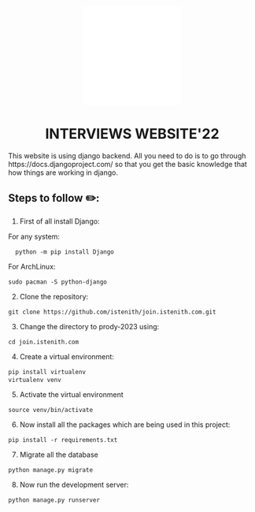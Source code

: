 <p align='center'>
<img width="200" src="static/images/iste.png" alt="ISTE KA LOGO">
</p>
<h1 align='center'>INTERVIEWS WEBSITE'22</h1>
This website is using django backend. All you need to do is to go through https://docs.djangoproject.com/ so that you get the basic knowledge that how things are working in django.

## Steps to follow :pencil2::

1. First of all install Django:

For any system:
```console
  python -m pip install Django
```
For ArchLinux:
```console
sudo pacman -S python-django
```

2. Clone the repository:

```console
git clone https://github.com/istenith/join.istenith.com.git
```

3. Change the directory to prody-2023 using:

```console
cd join.istenith.com
```

4. Create a virtual environment:

```console
pip install virtualenv
virtualenv venv
```

5. Activate the virtual environment

```console
source venv/bin/activate
```

6. Now install all the packages which are being used in this project:

```console
pip install -r requirements.txt
```

7. Migrate all the database 
```console
python manage.py migrate
```

8. Now run the development server:

```console
python manage.py runserver
```
